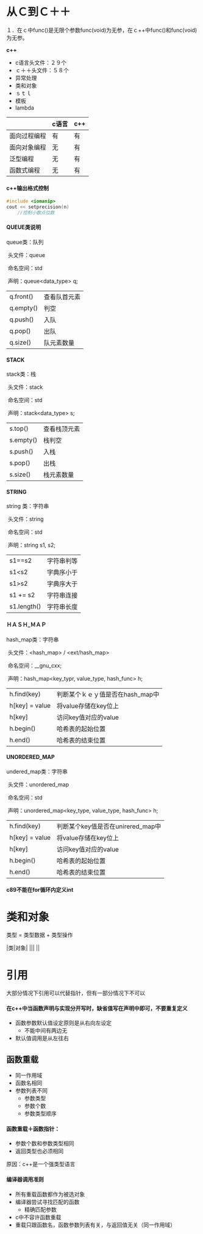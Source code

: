 # 从Ｃ到Ｃ＋＋

１．在ｃ中func()是无限个参数func(void)为无参，在ｃ++中func()和func(void)为无参。

**c++**

* c语言头文件：２９个
* ｃ＋＋头文件：５８个
* 异常处理
* 类和对象
* ｓｔｌ
* 模板
* lambda



|              | c语言 | c++  |
| ------------ | ----- | ---- |
| 面向过程编程 | 有    | 有   |
| 面向对象编程 | 无    | 有   |
| 泛型编程     | 无    | 有   |
| 函数式编程   | 无    | 有   |



#### c++输出格式控制

```c
#include <iomanip>
cout << setprecision(n)
    //控制小数点位数
```

#### QUEUE类说明

queue类：队列

​	头文件：queue

​	命名空间：std

​	声明：queue<data_type> q;

|           |              |
| --------- | ------------ |
| q.front() | 查看队首元素 |
| q.empty() | 判空         |
| q.push()  | 入队         |
| q.pop()   | 出队         |
| q.size()  | 队元素数量   |

#### STACK

stack类：栈

​	头文件：stack

​	命名空间：std

​	声明：stack<data_type> s;

|           |              |
| --------- | ------------ |
| s.top()   | 查看栈顶元素 |
| s.empty() | 栈判空       |
| s.push()  | 入栈         |
| s.pop()   | 出栈         |
| s.size()  | 栈元素数量   |

#### STRING

string 类：字符串

​	头文件：string

​	命名空间：std

​	声明：string s1, s2;

|             |            |
| ----------- | ---------- |
| s1==s2      | 字符串判等 |
| s1<s2       | 字典序小于 |
| s1>s2       | 字典序大于 |
| s1 += s2    | 字符串连接 |
| s1.length() | 字符串长度 |



#### ＨＡＳＨ_ＭＡＰ

hash_map类：字符串

​	头文件：<hash_map> / <ext/hash_map>

​	命名空间：__gnu_cxx;

​	声明：hash_map<key_typr, value_type, hash_func> h;

|                |                                  |
| -------------- | -------------------------------- |
| h.find(key)    | 判断某个ｋｅｙ值是否在hash_map中 |
| h[key] = value | 将value存储在key位上             |
| h[key]         | 访问key值对应的value             |
| h.begin()      | 哈希表的起始位置                 |
| h.end()        | 哈希表的结束位置                 |



#### UNORDERED_MAP

undered_map类：字符串

​	头文件：unordered_map

​	命名空间：std

​	声明：unordered_map<key_type, value_type, hash_func> h;

|                |                                   |
| -------------- | --------------------------------- |
| h.find(key)    | 判断某个key值是否在unirered_map中 |
| h[key] = value | 将value存储在key位上              |
| h[key]         | 访问key值对应的value              |
| h.begin()      | 哈希表的起始位置                  |
| h.end()        | 哈希表的结束位置                  |



#### c89不能在for循环内定义int

# 类和对象

类型 = 类型数据 + 类型操作

|类|对象|
|||
||

# 引用

大部分情况下引用可以代替指针，但有一部分情况下不可以

#### 在c++中当函数声明与实现分开写时，缺省值写在声明中即可，不要重复定义

* 函数参数默认值设定原则是从右向左设定
  * 不能中间有两边无
* 默认值调用是从左往右

## 函数重载

* 同一作用域
* 函数名相同
* 参数列表不同
  * 参数类型
  * 参数个数
  * 参数类型顺序

#### 函数重载＋函数指针：

* 参数个数和参数类型相同
* 返回类型也必须相同

原因：c++是一个强类型语言

#### 编译器调用准则

* 所有重载函数都作为被选对象
* 编译器尝试寻找匹配的函数
  * 精确匹配参数
* c中不容许函数重载
* 重载只跟函数名，函数参数列表有关，与返回值无关（同一作用域）




